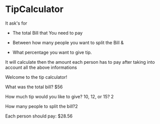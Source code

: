 # TipCalculator


It ask's for 

  * The total Bill that You need to pay 
  
  * Between how many people you want to split the Bill & 
  
  * What percentage you want to give tip.

It will calculate then the amount each person has to pay after taking into account all the above informations

Welcome to the tip calculator!

What was the total bill? $56

How much tip would you like to give? 10, 12, or 15? 2

How many people to split the bill?2

Each person should pay: $28.56
